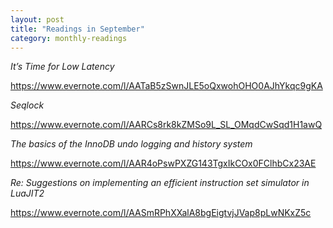 ```yaml
---
layout: post
title: "Readings in September"
category: monthly-readings
---
```



*It’s Time for Low Latency*

https://www.evernote.com/l/AATaB5zSwnJLE5oQxwohOHO0AJhYkqc9gKA

*Seqlock*

https://www.evernote.com/l/AARCs8rk8kZMSo9L_SL_OMqdCwSqd1H1awQ

*The basics of the InnoDB undo logging and history system*

https://www.evernote.com/l/AAR4oPswPXZG143TgxIkCOx0FClhbCx23AE

*Re: Suggestions on implementing an efficient instruction set simulator in LuaJIT2*

https://www.evernote.com/l/AASmRPhXXalA8bgEigtvjJVap8pLwNKxZ5c
